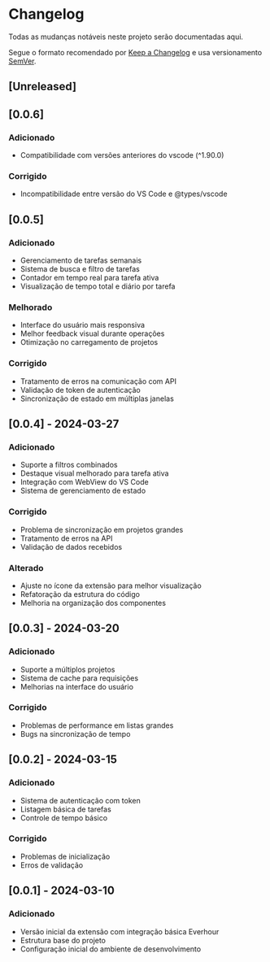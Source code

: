 # Changelog

Todas as mudanças notáveis neste projeto serão documentadas aqui.

Segue o formato recomendado por [Keep a Changelog](https://keepachangelog.com/pt-BR/1.0.0/)
e usa versionamento [SemVer](https://semver.org/lang/pt-BR/).

## [Unreleased]

## [0.0.6]
### Adicionado
- Compatibilidade com versões anteriores do vscode (^1.90.0)

### Corrigido
- Incompatibilidade entre versão do VS Code e @types/vscode

## [0.0.5]
### Adicionado
- Gerenciamento de tarefas semanais
- Sistema de busca e filtro de tarefas
- Contador em tempo real para tarefa ativa
- Visualização de tempo total e diário por tarefa

### Melhorado
- Interface do usuário mais responsiva
- Melhor feedback visual durante operações
- Otimização no carregamento de projetos

### Corrigido
- Tratamento de erros na comunicação com API
- Validação de token de autenticação
- Sincronização de estado em múltiplas janelas

## [0.0.4] - 2024-03-27
### Adicionado
- Suporte a filtros combinados
- Destaque visual melhorado para tarefa ativa
- Integração com WebView do VS Code
- Sistema de gerenciamento de estado

### Corrigido
- Problema de sincronização em projetos grandes
- Tratamento de erros na API
- Validação de dados recebidos

### Alterado
- Ajuste no ícone da extensão para melhor visualização
- Refatoração da estrutura do código
- Melhoria na organização dos componentes

## [0.0.3] - 2024-03-20
### Adicionado
- Suporte a múltiplos projetos
- Sistema de cache para requisições
- Melhorias na interface do usuário

### Corrigido
- Problemas de performance em listas grandes
- Bugs na sincronização de tempo

## [0.0.2] - 2024-03-15
### Adicionado
- Sistema de autenticação com token
- Listagem básica de tarefas
- Controle de tempo básico

### Corrigido
- Problemas de inicialização
- Erros de validação

## [0.0.1] - 2024-03-10
### Adicionado
- Versão inicial da extensão com integração básica Everhour
- Estrutura base do projeto
- Configuração inicial do ambiente de desenvolvimento